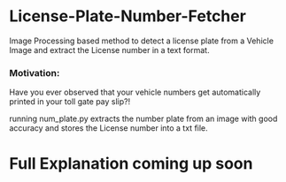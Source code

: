 # License-Plate-Number-Fetcher
Image Processing based method to detect a license plate from a Vehicle Image and extract the License number in a text format. 

### Motivation: 
Have you ever observed that your vehicle numbers get automatically printed in your toll gate pay slip?!

running num_plate.py extracts the number plate from an image with good accuracy and stores the License number into a txt file.

# Full Explanation coming up soon
